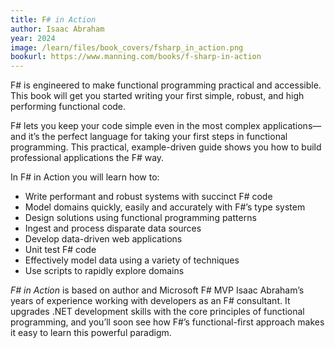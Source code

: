```yaml
---
title: F# in Action
author: Isaac Abraham
year: 2024
image: /learn/files/book_covers/fsharp_in_action.png
bookurl: https://www.manning.com/books/f-sharp-in-action
---
```

F# is engineered to make functional programming practical and accessible. This book will get you started writing your first simple, robust, and high performing functional code.

F# lets you keep your code simple even in the most complex applications—and it’s the perfect language for taking your first steps in functional programming. This practical, example-driven guide shows you how to build professional applications the F# way.

In F# in Action you will learn how to:

- Write performant and robust systems with succinct F# code
- Model domains quickly, easily and accurately with F#’s type system
- Design solutions using functional programming patterns
- Ingest and process disparate data sources
- Develop data-driven web applications
- Unit test F# code
- Effectively model data using a variety of techniques
- Use scripts to rapidly explore domains

_F# in Action_ is based on author and Microsoft F# MVP Isaac Abraham’s years of experience working with developers as an F# consultant. It upgrades .NET development skills with the core principles of functional programming, and you’ll soon see how F#’s functional-first approach makes it easy to learn this powerful paradigm.